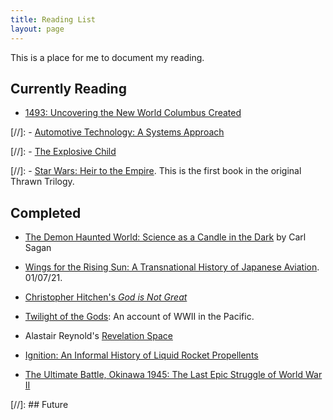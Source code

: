 ```yaml
---
title: Reading List
layout: page
---
```


This is a place for me to document my reading. 
<!--- **DISCLAIMER**: All
links are affiliate links through Amazon. Many of these books can be
found more cheaply elsewhere, though probably most conveniently through
the links. 
--->

## Currently Reading
- [1493: Uncovering the New World Columbus Created](https://www.amazon.com/1493-Uncovering-World-Columbus-Created-ebook/dp/B004G606EY)

[//]: - [Automotive Technology: A Systems Approach](https://amzn.to/3lBj7Pk)

[//]: - [The Explosive Child](https://amzn.to/2RPWSIj)

[//]: - [Star Wars: Heir to the Empire](https://amzn.to/3colX6O). This is the first book in the original Thrawn Trilogy.


## Completed

- [The Demon Haunted World: Science as a Candle in the Dark](https://www.amazon.com/dp/B004W0I00Q/ref=dp-kindle-redirect?_encoding=UTF8&btkr=1)
  by Carl Sagan

- [Wings for the Rising Sun: A Transnational History of Japanese Aviation](https://amzn.to/2FNpGPz). 01/07/21.

- [Christopher Hitchen's *God is Not Great*](https://amzn.to/33MvP7s)

- [Twilight of the Gods](https://amzn.to/3cacoYY): An account of WWII in
  the Pacific.

- Alastair Reynold's [Revelation Space](https://amzn.to/3nDM2E4)

- [Ignition: An Informal History of Liquid Rocket Propellents](https://read.amazon.com/kp/embed?asin=B076838QS2&preview=newtab&linkCode=kpe&ref_=cm_sw_r_kb_dp_4FWSFbCC693VG)

- [The Ultimate Battle, Okinawa 1945: The Last Epic Struggle of World War II](https://www.audible.com/pd/The-Ultimate-Battle-Audiobook/B0036K2H8E?ref=a_library_t_c5_libItem_&pf_rd_p=85df3330-9dc4-4a45-ae69-93cc2fc25ca4&pf_rd_r=DN3KH1XHCXD5C430P3T6)

[//]: ## Future
